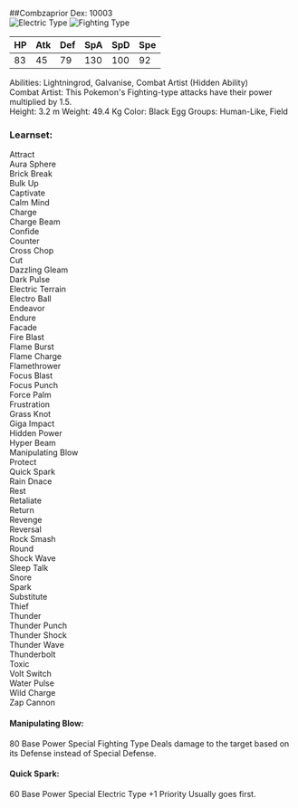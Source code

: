 ##Combzaprior
Dex: 10003
</br>
![Electric Type](http://play.pokemonshowdown.com/sprites/types/Electric.png)
![Fighting Type](http://play.pokemonshowdown.com/sprites/types/Fighting.png)

| HP | Atk | Def | SpA | SpD | Spe |
|----|-----|-----|-----|-----|-----|
| 83 | 45  | 79  | 130 | 100 | 92  |

Abilities: Lightningrod, Galvanise, Combat Artist (Hidden Ability)</br>
Combat Artist: This Pokemon's Fighting-type attacks have their power multiplied by 1.5.</br>
Height: 3.2 m Weight: 49.4 Kg Color: Black Egg Groups: Human-Like, Field</br>
### Learnset: 

Attract</br>
Aura Sphere</br>
Brick Break</br>
Bulk Up</br>
Captivate</br>
Calm Mind</br>
Charge</br>
Charge Beam</br>
Confide</br>
Counter</br>
Cross Chop</br>
Cut</br>
Dazzling Gleam</br>
Dark Pulse</br>
Electric Terrain</br>
Electro Ball</br>
Endeavor</br>
Endure</br>
Facade</br>
Fire Blast</br>
Flame Burst</br>
Flame Charge</br>
Flamethrower</br>
Focus Blast</br>
Focus Punch</br>
Force Palm</br>
Frustration</br>
Grass Knot</br>
Giga Impact</br>
Hidden Power</br>
Hyper Beam</br>
Manipulating Blow</br>
Protect</br>
Quick Spark</br>
Rain Dnace</br>
Rest</br>
Retaliate</br>
Return</br>
Revenge</br>
Reversal</br>
Rock Smash</br>
Round</br>
Shock Wave</br>
Sleep Talk</br>
Snore</br>
Spark</br>
Substitute</br>
Thief</br>
Thunder</br>
Thunder Punch</br>
Thunder Shock</br>
Thunder Wave</br>
Thunderbolt</br>
Toxic</br>
Volt Switch</br>
Water Pulse</br>
Wild Charge</br>
Zap Cannon</br>

#### Manipulating Blow: 
80 Base Power
Special
Fighting Type
Deals damage to the target based on its Defense instead of Special Defense.

#### Quick Spark:
60 Base Power
Special
Electric Type
+1 Priority
Usually goes first.
